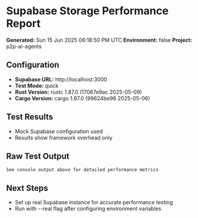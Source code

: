 # Supabase Storage Performance Report

**Generated:** Sun 15 Jun 2025 06:18:50 PM UTC
**Environment:** false
**Project:** p2p-ai-agents

## Configuration

- **Supabase URL:** http://localhost:3000
- **Test Mode:** quick
- **Rust Version:** rustc 1.87.0 (17067e9ac 2025-05-09)
- **Cargo Version:** cargo 1.87.0 (99624be96 2025-05-06)

## Test Results

- Mock Supabase configuration used
- Results show framework overhead only

## Raw Test Output

```
See console output above for detailed performance metrics
```

## Next Steps

- Set up real Supabase instance for accurate performance testing
- Run with --real flag after configuring environment variables
